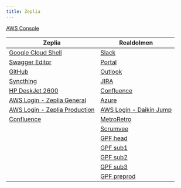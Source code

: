 ```yaml
---
title: Zeplia
---
```


[AWS Console](https://console.aws.amazon.com/)

| Zeplia | Realdolmen |
| --- | --- |
| [Google Cloud Shell](https://console.cloud.google.com/cloudshell/editor?cloudshell=true&shellonly=true) | [Slack](https://daikindcsdev.slack.com/) |
| [Swagger Editor](https://editor.swagger.io/) | [Portal](https://realdolmen.sharepoint.com/sites/portal) |      
| [GitHub](https://github.com/) | [Outlook](https://outlook.office.com/mail/) |
| [Syncthing](http://localhost:8384/) | [JIRA](https://denvedc.atlassian.net/jira/software/c/projects/B2BCP/boards/236) |
| [HP DeskJet 2600](https://hp6a13bd/) | [Confluence](https://denvedc.atlassian.net/wiki/spaces/GPF/pages/2851962923/Getting+started) |
| [AWS Login - Zeplia General](https://zeplia-general.signin.aws.amazon.com/console) | [Azure](https://dev.azure.com/EDC-Electrics-and-Controls/GPF) |
| [AWS Login - Zeplia Production](https://zeplia-production.signin.aws.amazon.com/console) | [AWS Login - Daikin Jump](https://950248684368.signin.aws.amazon.com/console) |
| [Confluence](https://zeplia.atlassian.net/wiki/home) | [MetroRetro](https://metroretro.io/) |
|  | [Scrumvee](https://scrumvee.com/dashboard/team/list) |
|  | [GPF head](https://app.dev1.gpf.edc.dknadmin.be/web-app/head) |
|  | [GPF sub1](https://app.dev1.gpf.edc.dknadmin.be/web-app/sub1) |
|  | [GPF sub2](https://app.dev1.gpf.edc.dknadmin.be/web-app/sub2) |
|  | [GPF sub3](https://app.dev1.gpf.edc.dknadmin.be/web-app/sub3) |
|  | [GPF preprod](https://app.preprod.gpf.edc.dknadmin.be/web-app) |
